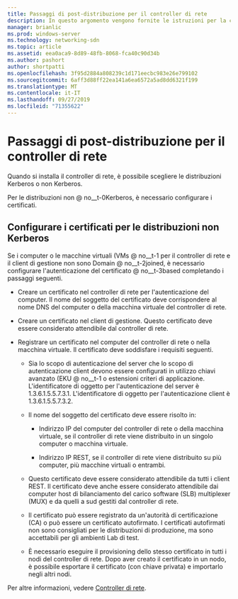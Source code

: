 ```yaml
---
title: Passaggi di post-distribuzione per il controller di rete
description: In questo argomento vengono fornite le istruzioni per la configurazione dei certificati per le distribuzioni non Kerberos del controller di rete in Windows Server 2016 datacenter.
manager: brianlic
ms.prod: windows-server
ms.technology: networking-sdn
ms.topic: article
ms.assetid: eea0aca9-8d89-48fb-8068-fca40c90d34b
ms.author: pashort
author: shortpatti
ms.openlocfilehash: 3f95d2884a808239c1d171eecbc983e26e799102
ms.sourcegitcommit: 6aff3d88ff22ea141a6ea6572a5ad8dd6321f199
ms.translationtype: MT
ms.contentlocale: it-IT
ms.lasthandoff: 09/27/2019
ms.locfileid: "71355622"
---
```

# <a name="post-deployment-steps-for-network-controller"></a>Passaggi di post-distribuzione per il controller di rete

Quando si installa il controller di rete, è possibile scegliere le distribuzioni Kerberos o non Kerberos.

Per le distribuzioni non @ no__t-0Kerberos, è necessario configurare i certificati.

## <a name="configure-certificates-for-non-kerberos-deployments"></a>Configurare i certificati per le distribuzioni non Kerberos

Se i computer o le macchine virtuali \(VMs @ no__t-1 per il controller di rete e il client di gestione non sono Domain @ no__t-2joined, è necessario configurare l'autenticazione del certificato @ no__t-3based completando i passaggi seguenti.

- Creare un certificato nel controller di rete per l'autenticazione del computer. Il nome del soggetto del certificato deve corrispondere al nome DNS del computer o della macchina virtuale del controller di rete.

- Creare un certificato nel client di gestione. Questo certificato deve essere considerato attendibile dal controller di rete.
  
- Registrare un certificato nel computer del controller di rete o nella macchina virtuale. Il certificato deve soddisfare i requisiti seguenti.
  
    -  Sia lo scopo di autenticazione del server che lo scopo di autenticazione client devono essere configurati in utilizzo chiavi avanzato \(EKU @ no__t-1 o estensioni criteri di applicazione. L'identificatore di oggetto per l'autenticazione del server è 1.3.6.1.5.5.7.3.1. L'identificatore di oggetto per l'autenticazione client è 1.3.6.1.5.5.7.3.2.
  
    - Il nome del soggetto del certificato deve essere risolto in:
  
        - Indirizzo IP del computer del controller di rete o della macchina virtuale, se il controller di rete viene distribuito in un singolo computer o macchina virtuale.

        - Indirizzo IP REST, se il controller di rete viene distribuito su più computer, più macchine virtuali o entrambi.
  
    - Questo certificato deve essere considerato attendibile da tutti i client REST. Il certificato deve anche essere considerato attendibile dai computer host di bilanciamento del carico software (SLB) multiplexer (MUX) e da quelli a sud gestiti dal controller di rete.
  
    - Il certificato può essere registrato da un'autorità di certificazione (CA) o può essere un certificato autofirmato. I certificati autofirmati non sono consigliati per le distribuzioni di produzione, ma sono accettabili per gli ambienti Lab di test.
  
    - È necessario eseguire il provisioning dello stesso certificato in tutti i nodi del controller di rete. Dopo aver creato il certificato in un nodo, è possibile esportare il certificato (con chiave privata) e importarlo negli altri nodi.

Per altre informazioni, vedere [Controller di rete](Network-Controller.md).
